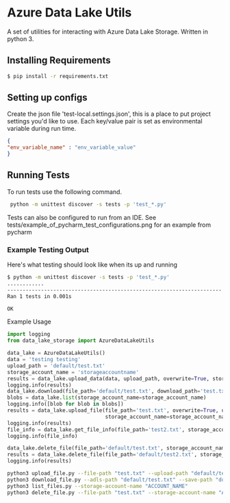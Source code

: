 # Azure Data Lake Utils
A set of utilities for interacting with Azure Data Lake Storage. Written in python 3.
## Installing Requirements
```bash
$ pip install -r requirements.txt
```

## Setting up configs
Create the json file 'test-local.settings.json', this is a place to put project settings you'd like to use. Each key/value pair is set as environmental variable during run time.
```json
{
"env_variable_name" : "env_variable_value"
}
```

## Running Tests
To run tests use the following command. 
```bash
 python -m unittest discover -s tests -p 'test_*.py'
```
Tests can also be configured to run from an IDE. See tests/example_of_pycharm_test_configurations.png for an example from pycharm

### Example Testing Output
Here's what testing should look like when its up and running

 ```bash
$ python -m unittest discover -s tests -p 'test_*.py'
............
----------------------------------------------------------------------
Ran 1 tests in 0.001s

OK
```

Example Usage
```python
import logging 
from data_lake_storage import AzureDataLakeUtils

data_lake = AzureDataLakeUtils()
data = 'testing testing'
upload_path = 'default/test.txt'
storage_account_name = 'storageaccountname'
results = data_lake.upload_data(data, upload_path, overwrite=True, storage_account_name=storage_account_name)
logging.info(results)
data_lake.download(file_path='default/test.txt', download_path='test.txt', storage_account_name=storage_account_name)
blobs = data_lake.list(storage_account_name=storage_account_name)
logging.info([blob for blob in blobs])
results = data_lake.upload_file(file_path='test.txt', overwrite=True, upload_path='default/test2.txt',
                                storage_account_name=storage_account_name)
logging.info(results)
file_info = data_lake.get_file_info(file_path='test2.txt', storage_account_name=storage_account_name)
logging.info(file_info)

data_lake.delete_file(file_path='default/test.txt', storage_account_name=storage_account_name)
results = data_lake.delete_file(file_path='default/test2.txt', storage_account_name=storage_account_name)
logging.info(results)
```


```bash
python3 upload_file.py --file-path "test.txt" --upload-path "default/test.txt" --overwrite true --storage-account-name "ACCOUNT_NAME" 
python3 download_file.py --adls-path "default/test.txt" --save-path "download_test.txt" --storage-account-name "ACCOUNT_NAME" 
python3 list_files.py --storage-account-name "ACCOUNT_NAME"
python3 delete_file.py --file-path "test.txt" --storage-account-name "ACCOUNT_NAME" 
```